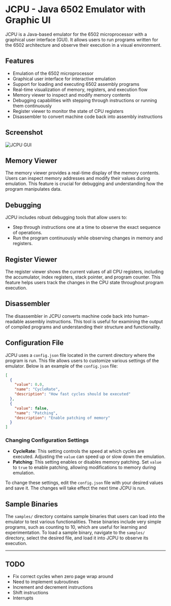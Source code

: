# JCPU - Java 6502 Emulator with Graphic UI

JCPU is a Java-based emulator for the 6502 microprocessor with a graphical user interface (GUI). It allows users to run programs written for the 6502 architecture and observe their execution in a visual environment.

## Features
- Emulation of the 6502 microprocessor
- Graphical user interface for interactive emulation
- Support for loading and executing 6502 assembly programs
- Real-time visualization of memory, registers, and execution flow
- Memory viewer to inspect and modify memory contents
- Debugging capabilities with stepping through instructions or running them continuously
- Register viewer to monitor the state of CPU registers
- Disassembler to convert machine code back into assembly instructions

## Screenshot
![JCPU GUI](https://github.com/user-attachments/assets/ed78fa85-1081-4e37-b1db-7536b55fb69c)


## Memory Viewer
The memory viewer provides a real-time display of the memory contents. Users can inspect memory addresses and modify their values during emulation. This feature is crucial for debugging and understanding how the program manipulates data.

## Debugging
JCPU includes robust debugging tools that allow users to:
- Step through instructions one at a time to observe the exact sequence of operations.
- Run the program continuously while observing changes in memory and registers.

## Register Viewer
The register viewer shows the current values of all CPU registers, including the accumulator, index registers, stack pointer, and program counter. This feature helps users track the changes in the CPU state throughout program execution.

## Disassembler
The disassembler in JCPU converts machine code back into human-readable assembly instructions. This tool is useful for examining the output of compiled programs and understanding their structure and functionality.


## Configuration File
JCPU uses a `config.json` file located in the current directory where the program is run. This file allows users to customize various settings of the emulator. Below is an example of the `config.json` file:

```json
[
  {
    "value": 0.0,
    "name": "CycleRate",
    "description": "How fast cycles should be executed"
  },
  {
    "value": false,
    "name": "Patching",
    "description": "Enable patching of memory"
  }
]
```

### Changing Configuration Settings
- **CycleRate**: This setting controls the speed at which cycles are executed. Adjusting the `value` can speed up or slow down the emulation.
- **Patching**: This setting enables or disables memory patching. Set `value` to `true` to enable patching, allowing modifications to memory during emulation.

To change these settings, edit the `config.json` file with your desired values and save it. The changes will take effect the next time JCPU is run.

## Sample Binaries
The `samples/` directory contains sample binaries that users can load into the emulator to test various functionalities. These binaries include very simple programs, such as counting to 10, which are useful for learning and experimentation. To load a sample binary, navigate to the `samples/` directory, select the desired file, and load it into JCPU to observe its execution.

---

## TODO
- Fix correct cycles when zero page wrap around
- Need to implement subroutines
- Increment and decrement instructions
- Shift instructions
- Interrupts
